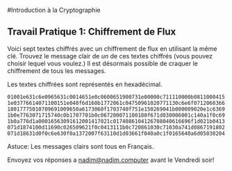 #Introduction à la Cryptographie
## Travail Pratique 1: Chiffrement de Flux

Voici sept textes chiffrés avec un chiffrement de flux en utilisant la même clé. Trouvez le message clair de *un* de ces textes chiffrés (vous pouvez choisir lequel vous voulez.) Il est désormais possible de craquer le chiffrement de tous les messages.

Les textes chiffrées sont représentés en hexadécimal.

`01001e631c6e0965631c0014651e0c0600651900731e00000c711110000b0811000415`
`1e03776614071100151e040f6d160b1772061c04750961020771130c6e6f0712060366`
`18017775010709691009650a6173060f1703740f751e150269041b000009020e1c6369`
`1b0e7763071715740c0b1707701b0c067200071100180f671d030006001c140a1f0c69`
`1b0a776d1a00016563091612001417021c0174086104126708040616696f1d021b0413`
`071d1874100d11690c026509621f0c0413111b0c720861030c71030a741d0867191802`
`071d18631d0f0c6e630f0a1372007f63110d1d03661f040a0c1f0165640a6d05030204`

Astuce: Les messages clairs sont tous en Français.

Envoyez vos réponses a nadim@nadim.computer avant le Vendredi soir!

